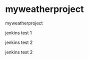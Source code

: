 myweatherproject
================

myweatherproject

jenkins test 1

jenkins test 2

jenkins test 2

